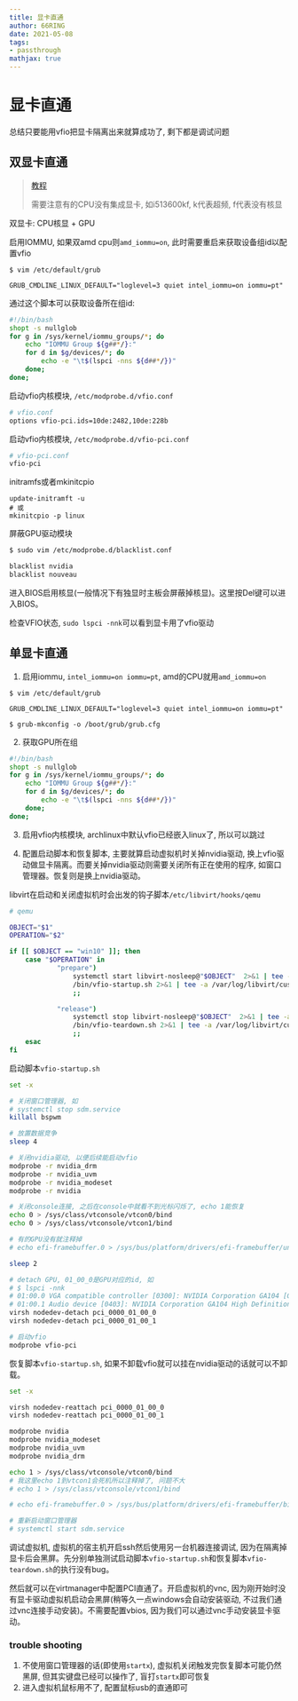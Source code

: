```yaml
---
title: 显卡直通
author: 66RING
date: 2021-05-08
tags: 
- passthrough
mathjax: true
---
```


# 显卡直通

总结只要能用vfio把显卡隔离出来就算成功了, 剩下都是调试问题

## 双显卡直通

> [教程](https://ivonblog.com/posts/ubuntu-gpu-passthrough/)
>
> 需要注意有的CPU没有集成显卡, 如i513600kf, k代表超频, f代表没有核显

双显卡: CPU核显 + GPU

启用IOMMU, 如果双amd cpu则`amd_iommu=on`, 此时需要重启来获取设备组id以配置vfio

```
$ vim /etc/default/grub

GRUB_CMDLINE_LINUX_DEFAULT="loglevel=3 quiet intel_iommu=on iommu=pt"
```

通过这个脚本可以获取设备所在组id:

```bash
#!/bin/bash
shopt -s nullglob
for g in /sys/kernel/iommu_groups/*; do
    echo "IOMMU Group ${g##*/}:"
    for d in $g/devices/*; do
        echo -e "\t$(lspci -nns ${d##*/})"
    done;
done;
```

启动vfio内核模块, `/etc/modprobe.d/vfio.conf`

```bash
# vfio.conf
options vfio-pci.ids=10de:2482,10de:228b
```

启动vfio内核模块, `/etc/modprobe.d/vfio-pci.conf`

```bash
# vfio-pci.conf
vfio-pci
```

initramfs或者mkinitcpio

```
update-initramft -u
# 或
mkinitcpio -p linux
```

屏蔽GPU驱动模块

```bash
$ sudo vim /etc/modprobe.d/blacklist.conf

blacklist nvidia
blacklist nouveau
```

进入BIOS启用核显(一般情况下有独显时主板会屏蔽掉核显)。这里按Del键可以进入BIOS。

检查VFIO状态, `sudo lspci -nnk`可以看到显卡用了vfio驱动


## 单显卡直通

1. 启用iommu, `intel_iommu=on iommu=pt`, amd的CPU就用`amd_iommu=on`

```
$ vim /etc/default/grub

GRUB_CMDLINE_LINUX_DEFAULT="loglevel=3 quiet intel_iommu=on iommu=pt"

$ grub-mkconfig -o /boot/grub/grub.cfg
```

2. 获取GPU所在组

```bash
#!/bin/bash
shopt -s nullglob
for g in /sys/kernel/iommu_groups/*; do
    echo "IOMMU Group ${g##*/}:"
    for d in $g/devices/*; do
        echo -e "\t$(lspci -nns ${d##*/})"
    done;
done;
```

3. 启用vfio内核模块, archlinux中默认vfio已经嵌入linux了, 所以可以跳过

4. 配置启动脚本和恢复脚本, 主要就算启动虚拟机时关掉nvidia驱动, 换上vfio驱动做显卡隔离。而要关掉nvidia驱动则需要关闭所有正在使用的程序, 如窗口管理器。恢复则是换上nvidia驱动。

libvirt在启动和关闭虚拟机时会出发的钩子脚本`/etc/libvirt/hooks/qemu`

```bash
# qemu

OBJECT="$1"
OPERATION="$2"

if [[ $OBJECT == "win10" ]]; then
	case "$OPERATION" in
        	"prepare")
                systemctl start libvirt-nosleep@"$OBJECT"  2>&1 | tee -a /var/log/libvirt/custom_hooks.log
                /bin/vfio-startup.sh 2>&1 | tee -a /var/log/libvirt/custom_hooks.log
                ;;

            "release")
                systemctl stop libvirt-nosleep@"$OBJECT"  2>&1 | tee -a /var/log/libvirt/custom_hooks.log  
                /bin/vfio-teardown.sh 2>&1 | tee -a /var/log/libvirt/custom_hooks.log
                ;;
	esac
fi
```

启动脚本`vfio-startup.sh`

```bash
set -x

# 关闭窗口管理器, 如
# systemctl stop sdm.service
killall bspwm

# 放置数据竞争
sleep 4

# 关闭nvidia驱动, 以便后续能启动vfio
modprobe -r nvidia_drm
modprobe -r nvidia_uvm
modprobe -r nvidia_modeset
modprobe -r nvidia

# 关闭console连接, 之后在console中就看不到光标闪烁了, echo 1能恢复
echo 0 > /sys/class/vtconsole/vtcon0/bind
echo 0 > /sys/class/vtconsole/vtcon1/bind

# 有的GPU没有就注释掉
# echo efi-framebuffer.0 > /sys/bus/platform/drivers/efi-framebuffer/unbind

sleep 2

# detach GPU, 01_00_0是GPU对应的id, 如
# $ lspci -nnk
# 01:00.0 VGA compatible controller [0300]: NVIDIA Corporation GA104 [GeForce RTX 3070 Ti] [10de:2482] (rev a1)
# 01:00.1 Audio device [0403]: NVIDIA Corporation GA104 High Definition Audio Controller [10de:228b] (rev a1)
virsh nodedev-detach pci_0000_01_00_0
virsh nodedev-detach pci_0000_01_00_1

# 启动vfio
modprobe vfio-pci
```

恢复脚本`vfio-startup.sh`, 如果不卸载vfio就可以挂在nvidia驱动的话就可以不卸载。

```bash
set -x

virsh nodedev-reattach pci_0000_01_00_0
virsh nodedev-reattach pci_0000_01_00_1

modprobe nvidia
modprobe nvidia_modeset
modprobe nvidia_uvm
modprobe nvidia_drm

echo 1 > /sys/class/vtconsole/vtcon0/bind
# 我这里echo 1到vtcon1会死机所以注释掉了, 问题不大
# echo 1 > /sys/class/vtconsole/vtcon1/bind

# echo efi-framebuffer.0 > /sys/bus/platform/drivers/efi-framebuffer/bind

# 重新启动窗口管理器
# systemctl start sdm.service
```

调试虚拟机, 虚拟机的宿主机开启ssh然后使用另一台机器连接调试, 因为在隔离掉显卡后会黑屏。先分别单独测试启动脚本`vfio-startup.sh`和恢复脚本`vfio-teardown.sh`的执行没有bug。

然后就可以在virtmanager中配置PCI直通了。开启虚拟机的vnc, 因为刚开始时没有显卡驱动虚拟机启动会黑屏(稍等久一点windows会自动安装驱动, 不过我们通过vnc连接手动安装)。不需要配置vbios, 因为我们可以通过vnc手动安装显卡驱动。


### trouble shooting

1. 不使用窗口管理器的话(即使用`startx`), 虚拟机关闭触发完恢复脚本可能仍然黑屏, 但其实键盘已经可以操作了, 盲打`startx`即可恢复
2. 进入虚拟机鼠标用不了, 配置鼠标usb的直通即可

